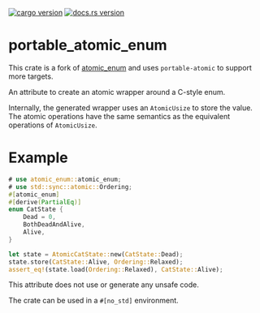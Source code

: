 [![cargo version](https://img.shields.io/crates/v/portable_atomic_enum.svg)](https://crates.io/crates/portable_atomic_enum) 
[![docs.rs version](https://img.shields.io/docsrs/portable_atomic_enum)](https://docs.rs/atomic_enum/latest/portable_atomic_enum/)
# portable_atomic_enum

This crate is a fork of [atomic_enum](https://github.com/brain0/atomic_enum) and uses
`portable-atomic` to support more targets.

An attribute to create an atomic wrapper around a C-style enum.

Internally, the generated wrapper uses an `AtomicUsize` to store the value.
The atomic operations have the same semantics as the equivalent operations
of `AtomicUsize`.

# Example
```rust
# use atomic_enum::atomic_enum;
# use std::sync::atomic::Ordering;
#[atomic_enum]
#[derive(PartialEq)]
enum CatState {
    Dead = 0,
    BothDeadAndAlive,
    Alive,
}

let state = AtomicCatState::new(CatState::Dead);
state.store(CatState::Alive, Ordering::Relaxed);
assert_eq!(state.load(Ordering::Relaxed), CatState::Alive);
```

This attribute does not use or generate any unsafe code.

The crate can be used in a `#[no_std]` environment.
